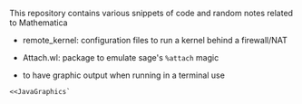 This repository contains various snippets of code and random notes related to Mathematica

* remote_kernel: configuration files to run a kernel behind a firewall/NAT

* Attach.wl: package to emulate sage's `%attach` magic

* to have graphic output when running in a terminal use 
```
<<JavaGraphics`
```
